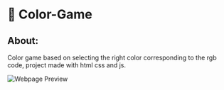 # 🎨 Color-Game
## About:
Color game based on selecting the right color corresponding to the rgb code, project made with html css and js. 


![Webpage Preview](https://cdn.discordapp.com/attachments/613371646937399296/704170209464025158/unknown.png)
